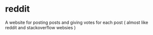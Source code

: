 # reddit
A website for posting posts and giving votes for each post ( almost like reddit and stackoverflow websies )

